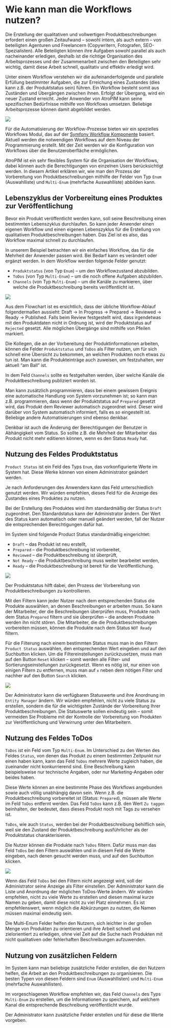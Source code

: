 # Wie  kann man die Workflows nutzen?

Die Erstellung der qualitativen und vollwertigen Produktbeschreibungen erfordert einen großen Zeitaufwand – sowohl intern, als auch extern – von beteiligten Agenturen und Freelancern (Copywritern, Fotografen, SEO-Spezialisten). Alle Beteiligten können ihre Aufgaben sowohl parallel als auch nacheinander erledigen, deshalb ist die richtige Organisation des Arbeitsprozesses und der Zusammenarbeit zwischen den Beteiligten sehr wichtig, damit diese Arbeit schnell, qualitativ und effektiv erledigt wird. 

Unter einem Workflow verstehen wir die aufeinanderfolgende und parallele Erfüllung bestimmter Aufgaben, die zur Erreichung eines Zustandes (dies kann z.B. der Produktstatus sein) führen. Ein Workflow besteht somit aus Zuständen und Übergängen zwischen ihnen. Erfolgt der Übergang, wird ein neuer Zustand erreicht. Jeder Anwender von AtroPIM kann seine spezifischen Bedürfnisse mithilfe von Workflows umsetzen. Beliebige Arbeitsprozesse können damit abgebildet werden.

![](../../_assets/how-tos/wie-kann-man-die-workflows-nutzen/image44.png) 

Für die Automatisierung der Workflow-Prozesse bieten wir ein spezielles Workflows Modul, das auf der [Symfony Workflow Komponente](https://symfony.com/doc/current/components/workflow.html) basiert. Aktuell werden die notwendigen Workflows auf dem Niveau der Programmierung erstellt. Mit der Zeit werden wir die Konfiguration von Workflows über die Benutzeroberfläche ermöglichen.

AtroPIM ist ein sehr flexibles System für die Organisation der Workflows, dabei können auch die Berechtigungen von einzelnen Users berücksichtigt werden. In diesem Artikel erklären wir, wie man den Prozess der Vorbereitung von Produktbeschreibungen mithilfe der Felder von Typ `Enum` (Auswahlliste) und `Multi-Enum` (mehrfache Auswahlliste) abbilden kann.

## Lebenszyklus der Vorbereitung eines Produktes zur Veröffentlichung

Bevor ein Produkt veröffentlicht werden kann, soll seine Beschreibung einen bestimmten Lebenszyklus durchlaufen.  So kann jeder Anwender einen eigenen Workflow und einen eigenen Lebenszyklus für die Erstellung von qualitativen Produktbeschreibungen haben.  Das Ziel ist es also, das Workflow maximal schnell zu durchlaufen.

In unserem Beispiel betrachten wir ein einfaches Workflow, das für die Mehrheit der Anwender passen wird. Bei Bedarf kann es  verändert oder ergänzt werden.  In dem Workflow werden folgende Felder genutzt:

-   `Produktstatus` (von Typ `Enum`) – um den Workflowzustand abzubilden.
-   `ToDos` (von Typ `Multi-Enum`) – um die noch offene Aufgaben abzubilden.
-   `Channels` (von Typ `Multi-Enum`) – um die Kanäle zu markieren, über welche die Produktbeschreibung bereits veröffentlicht ist.

![](../../_assets/how-tos/wie-kann-man-die-workflows-nutzen/image31.png)

Aus dem Flowchart ist es ersichtlich, dass der übliche Workflow-Ablauf folgendermaßen aussieht: Draft → In Progress → Prepared → Reviewed → Ready → Published. Falls beim Review festgestellt wird, dass irgendetwas mit den Produktdaten nicht in Ordnung ist, wird der Produktstatus auf `Rejected` gesetzt. Alle möglichen Übergänge sind mithilfe von Pfeilen markiert.

Die Kollegen, die an der Vorbereitung der Produktinformationen arbeiten, können die Felder `Produktstatus` und `ToDos` als Filter nutzen, um für sich schnell eine Übersicht zu bekommen, an welchen Produkten noch etwas zu tun ist. Man kann die Produkteinträge auch zuweisen, um festzuhalten, wer aktuell “am Ball” ist.

In dem Feld `Channels` sollte es festgehalten werden, über welche Kanäle die Produktbeschreibung publiziert worden ist.

Man kann zusätzlich programmieren, dass bei einem gewissem Ereignis eine automatische Handlung von System vorzunehmen ist; so kann man z.B. programmieren, dass wenn der Produktstatus auf `Prepared` gesetzt wird, das Produkt dem Reviewer automatisch zugeordnet wird. Dieser wird darüber von System automatisch informiert, falls es so eingestellt ist. Beliebige andere Automatisierungen sind ebenso denkbar.

Denkbar ist auch die Änderung der Berechtigungen der Benutzer in Abhängigkeit vom Status. So sollte z.B. die Mehrheit der Mitarbeiter das Produkt nicht mehr editieren können, wenn es den Status `Ready` hat.

## Nutzung des Feldes Produktstatus

`Product Status` ist ein Feld des Typs `Enum`, das vorkonfigurierte Werte im System hat. Diese Werke können von einem Administrator geändert werden.

Je nach Anforderungen des Anwenders kann das Feld unterschiedlich genutzt werden. Wir würden empfehlen, dieses Feld für die Anzeige des Zustandes eines Produktes zu nutzen.

Bei der Erstellung des Produktes wird ihm standardmäßig der Status `Draft` zugeordnet. Den Standardstatus kann der Administrator ändern. Der Wert des Status kann automatisch oder manuell geändert werden, fall der Nutzer die entsprechenden Berechtigungen dafür hat.

Im System sind folgende Product Status standardmäßig eingerichtet:

-   `Draft` – das Produkt ist neu erstellt,
-   `Prepared` – die Produktbeschreibung ist vorbereitet,
-   `Reviewed` – die Produktbeschreibung ist überprüft,
-   `Not Ready` – die Produktbeschreibung muss weiter bearbeitet werden,
-   `Ready` – die Produktbeschreibung ist bereit für die Veröffentlichung. 

![](../../_assets/how-tos/wie-kann-man-die-workflows-nutzen/image36.png)

Der Produktstatus hilft dabei, den Prozess der Vorbereitung von Produktbeschreibungen zu kontrollieren.

Mit den Filtern kann jeder Nutzer nach dem entsprechenden Status die Produkte auswählen, an denen Beschreibungen er arbeiten muss. So kann der Mitarbeiter, der die Beschreibungen überprüfen muss, Produkte nach dem Status `Prepared` filtern und sie überprüfen – die anderen Produkte werden ihn nicht stören. Die Mitarbeiter, die die Produktbeschreibungen vorbereiten müssen, können die Produkte nach dem Status `NOT Ready` filtern. 

Für die Filterung nach einem bestimmten Status muss man in den Filtern `Product Status` auswählen, den entsprechenden Wert eingeben und auf den Suchbutton klicken. Um die Filtereinstellungen zurückzusetzen, muss man auf den Button `Reset` klicken – somit werden alle Filter- und Sortierungseinstellungen zurückgesetzt. Wenn es nötig ist, nur einen von einigen Filtern zu entfernen, muss man auf `x` neben dem nötigen Filter und nachher auf den Button `Search` klicken. 

![](../../_assets/how-tos/wie-kann-man-die-workflows-nutzen/image43.png)

Der Administrator kann die verfügbaren Statuswerte und ihre Anordnung im `Entity Manager` ändern. Wir würden empfehlen, nicht zu viele Status zu erstellen, sondern die für die wichtigsten Zustände der Vorbereitung Ihrer Produktbeschreibungen. Die Statuswerte sollen eindeutig sein – somit vermeiden Sie Probleme mit der Kontrolle der Vorbereitung von Produkten zur Veröffentlichung und Verwirrung unter den Mitarbeitern. 

## Nutzung des Feldes ToDos

`ToDos` ist ein Feld vom Typ `Multi-Enum`. Im Unterschied zu den Werten des Feldes `Status`, von denen das Produkt zu einem bestimmten Zeitpunkt nur einen haben kann, kann das Feld `ToDos` mehrere Werte zugleich haben, die zueinander nicht konkurrierend sind. Eine Beschreibung kann beispielsweise nur technische Angaben, oder nur Marketing-Angaben oder beides haben.

Diese Werte können an eine bestimmte Phase des Workflows angebunden sowie auch völlig unabhängig davon sein. Wenn z.B. die Produktbeschreibung  vorbereitet ist (Status: `Prepared`), müssen alle Werte im Feld `ToDos` entfernt werden. Das Feld `ToDos` kann z.B. den Wert `Zu taggen` beinhalten, der bedeutet, dass dieses Produkt noch mit Tags zu versehen ist.

`ToDos`, wie auch `Status`, werden bei der Produktbeschreibung behilflich sein, weil sie den Zustand der Produktbeschreibung ausführlicher als der Produktstatus charakterisieren.

Die Nutzer können die Produkte nach `ToDos` filtern. Dafür muss man das Feld `ToDos` bei den Filtern auswählen und in diesem Feld die Werte eingeben, nach denen gesucht werden muss, und auf den Suchbutton klicken. 

![](../../_assets/how-tos/wie-kann-man-die-workflows-nutzen/image13.png)

Wenn das Feld `ToDos` bei den Filtern nicht angezeigt wird, soll der Administrator seine Anzeige als Filter einstellen. Der Administrator kann die Liste und Anordnung der möglichen ToDos-Werte ändern. Wir würden empfehlen, nicht zu viele Werte zu erstellen und diesen maximal kurze Namen zu geben, damit diese nicht zu viel Platz einnehmen. Es ist empfehlenswert, wenn möglich die Abkürzungen zu nutzen, die Namen müssen maximal eindeutig sein. 

Die Multi-Enum Felder helfen den Nutzern, sich leichter in der großen Menge von Produkten zu orientieren und ihre Arbeit schnell und zielorientiert zu erledigen, ohne viel Zeit auf die Suche nach Produkten mit nicht qualitativen oder fehlerhaften Beschreibungen aufzuwenden. 

## Nutzung von zusätzlichen Feldern

Im System kann man beliebige zusätzliche Felder erstellen, die den Nutzern helfen, die Arbeit an den Produktbeschreibungen zu organisieren. Die besten Typen von diesen Feldern sind `Enum` (Auswahllisten) und `Multi-Enum` (mehrfache Auswahllisten).

Im vorgeschlagenen Workflow empfehlen wir, das Feld `Channels` des Typs `Multi-Enum` zu erstellen, um die Informationen zu speichern, auf welchem Kanal die entsprechende Beschreibung veröffentlicht wurde. 

Der Administrator kann zusätzliche Felder erstellen und für diese die Werte vorgeben.

